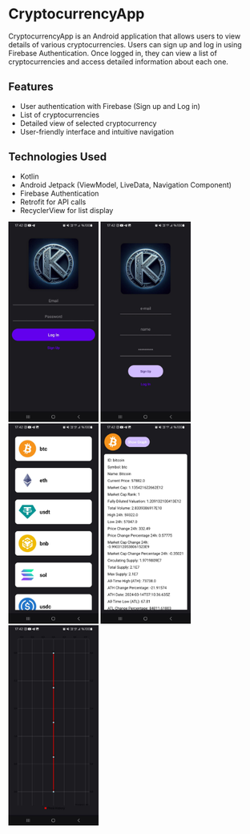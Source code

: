 # CryptocurrencyApp

CryptocurrencyApp is an Android application that allows users to view details of various cryptocurrencies. Users can sign up and log in using Firebase Authentication. Once logged in, they can view a list of cryptocurrencies and access detailed information about each one.

## Features
- User authentication with Firebase (Sign up and Log in)
- List of cryptocurrencies
- Detailed view of selected cryptocurrency
- User-friendly interface and intuitive navigation

## Technologies Used
- Kotlin
- Android Jetpack (ViewModel, LiveData, Navigation Component)
- Firebase Authentication
- Retrofit for API calls
- RecyclerView for list display

<img src="login_page.jpg" alt="Logo" width="180" height="400">           <img src="signUp_page.jpg" alt="Logo" width="180" height="400">
<img src="list_page.jpg" alt="Logo" width="180" height="400">            <img src="details_page.jpg" alt="Logo" width="180" height="400">
<img src="graph_page.jpg" alt="Logo" width="180" height="400">




